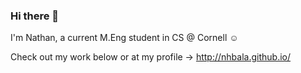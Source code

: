 ### Hi there 👋

I'm Nathan, a current M.Eng student in CS @ Cornell ☺️

Check out my work below or at my profile ->  http://nhbala.github.io/

